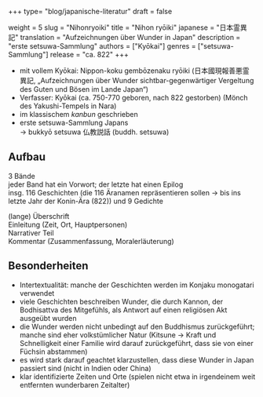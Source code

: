 +++
type= "blog/japanische-literatur"
draft = false

weight = 5
slug = "Nihonryoiki"
title = "Nihon ryōiki"
japanese = "日本霊異記"
translation = "Aufzeichnungen über Wunder in Japan"
description = "erste setsuwa-Sammlung"
authors = ["Kyōkai"]
genres = ["setsuwa-Sammlung"]
release = "ca. 822"
+++

- mit vollem Kyōkai: Nippon-koku gembōzenaku ryōiki (日本國現報善悪霊異記, „Aufzeichnungen über Wunder sichtbar-gegenwärtiger Vergeltung des Guten und Bösen im Lande Japan“)
- Verfasser: Kyōkai (ca. 750-770 geboren, nach 822 gestorben) (Mönch des Yakushi-Tempels in Nara)
- im klassischem *kanbun* geschrieben
- erste setsuwa-Sammlung Japans  
  -> bukkyō setsuwa 仏教説話 (buddh. setsuwa)

## Aufbau

3 Bände  
jeder Band hat ein Vorwort; der letzte hat einen Epilog  
insg. 116 Geschichten (die 116 Äranamen repräsentieren sollen -> bis ins letzte Jahr der Konin-Ära (822)) und 9 Gedichte

(lange) Überschrift  
Einleitung (Zeit, Ort, Hauptpersonen)  
Narrativer Teil  
Kommentar (Zusammenfassung, Moralerläuterung)

## Besonderheiten

- Intertextualität: manche der Geschichten werden im Konjaku monogatari verwendet
- viele Geschichten beschreiben Wunder, die durch Kannon, der Bodhisattva des Mitgefühls, als Antwort auf einen religiösen Akt ausgeübt wurden
- die Wunder werden nicht unbedingt auf den Buddhismus zurückgeführt; manche sind eher volkstümlicher Natur (Kitsune -> Kraft und Schnelligkeit einer Familie wird darauf zurückgeführt, dass sie von einer Füchsin abstammen)
- es wird stark darauf geachtet klarzustellen, dass diese Wunder in Japan passiert sind (nicht in Indien oder China)
- klar identifizierte Zeiten und Orte (spielen nicht etwa in irgendeinem weit entfernten wunderbaren Zeitalter)
